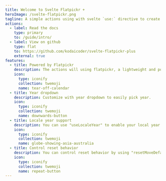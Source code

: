 ```yaml
---
title: Welcome to Svelte Flatpickr +
heroImage: /svelte-flatpickr.png
tagline: A simple actions using with svelte `use:` directive to create flatpickr date picker
actions:
  - label: Read the docs
    type: primary
    to: /guide/intro/
  - label: View on github
    type: flat
    to: https://github.com/kodaicoder/svelte-flatpickr-plus
    external: true
features:
  - title: Powered by Flatpickr
    description: The actions will using flatpickr, a lightweight and powerful datetime picker.
    icon:
      type: iconify
      collection: twemoji
      name: tear-off-calendar
  - title: Year dropdown
    description: Customize with year dropdown to easily pick year.
    icon:
      type: iconify
      collection: twemoji
      name: downwards-button
  - title: Locale year support
    description: You can use "useLocaleYear" to enable your local year.
    icon:
      type: iconify
      collection: twemoji
      name: globe-showing-asia-australia
  - title: Control reset behavior
    description: You can control reset behavior by using "resetMoveDefault" and "resetToDefault" option.
    icon:
      type: iconify
      collection: twemoji
      name: repeat-button
---
```


